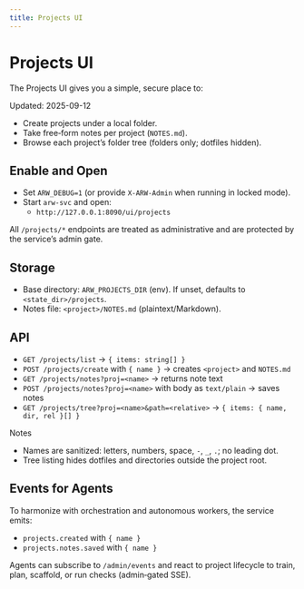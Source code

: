 ```yaml
---
title: Projects UI
---
```


# Projects UI

The Projects UI gives you a simple, secure place to:

Updated: 2025-09-12

- Create projects under a local folder.
- Take free‑form notes per project (`NOTES.md`).
- Browse each project’s folder tree (folders only; dotfiles hidden).

## Enable and Open

- Set `ARW_DEBUG=1` (or provide `X-ARW-Admin` when running in locked mode).
- Start `arw-svc` and open:
  - `http://127.0.0.1:8090/ui/projects`

All `/projects/*` endpoints are treated as administrative and are protected by the service’s admin gate.

## Storage

- Base directory: `ARW_PROJECTS_DIR` (env). If unset, defaults to `<state_dir>/projects`.
- Notes file: `<project>/NOTES.md` (plaintext/Markdown).

## API

- `GET /projects/list` → `{ items: string[] }`
- `POST /projects/create` with `{ name }` → creates `<project>` and `NOTES.md`
- `GET /projects/notes?proj=<name>` → returns note text
- `POST /projects/notes?proj=<name>` with body as `text/plain` → saves notes
- `GET /projects/tree?proj=<name>&path=<relative>` → `{ items: { name, dir, rel }[] }`

Notes

- Names are sanitized: letters, numbers, space, `-`, `_`, `.`; no leading dot.
- Tree listing hides dotfiles and directories outside the project root.

## Events for Agents

To harmonize with orchestration and autonomous workers, the service emits:

- `projects.created` with `{ name }`
- `projects.notes.saved` with `{ name }`

Agents can subscribe to `/admin/events` and react to project lifecycle to train, plan, scaffold, or run checks (admin‑gated SSE).
